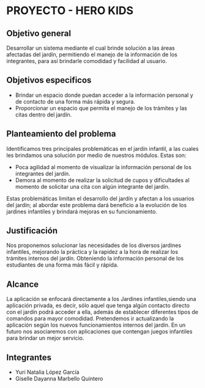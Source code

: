 # PROYECTO - HERO KIDS
## Objetivo general
Desarrollar un sistema mediante el cual brinde solución a las áreas afectadas del jardín, permitiendo el manejo de la información de los integrantes, para así brindarle comodidad y facilidad al usuario.
## Objetivos especificos
- Brindar un espacio donde puedan acceder a la información personal y de contacto de una forma más rápida y segura.
- Proporcionar un espacio que permita el manejo de los trámites y las citas dentro del jardín.
## Planteamiento del problema
Identificamos tres principales problemáticas en el jardín infantil, a las cuales les brindamos una solución por medio de nuestros módulos. Estas son:
- Poca agilidad al momento de visualizar la información personal de los integrantes del jardín.
- Demora al momento de realizar la solicitud de cupos y dificultades al momento de solicitar una cita con algún integrante del jardín. 

Estas problemáticas limitan el desarrollo del jardín y afectan a los usuarios del jardín; al abordar este problema dará beneficio a la evolución de los jardines infantiles y brindará mejoras en su funcionamiento.
## Justificación
Nos proponemos solucionar las necesidades de los diversos jardines infantiles, mejorando la práctica y la rapidez a la hora de realizar los trámites internos del jardín. Obteniendo la información personal de los estudiantes de una forma más fácil y rápida. 
## Alcance
La aplicación se enfocará directamente a los Jardines infantiles,siendo una aplicación privada, es decir, sólo aquel que
tenga algún contacto directo con el jardín podrá acceder a ella, además de  establecer diferentes tipos de comandos para 
mayor comodidad. Pretendemos ir actualizando la aplicación según los nuevos funcionamientos internos del jardín. En un 
futuro nos asociaremos con aplicaciones que contengan juegos infantiles para brindar un mejor servicio.
## Integrantes 
- Yuri Natalia López García
- Giselle Dayanna Marbello Quintero 
